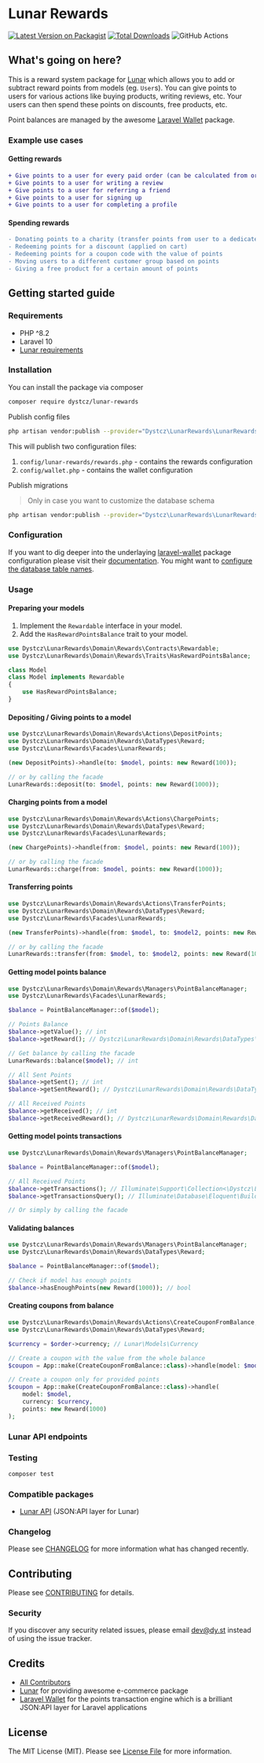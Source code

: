 # Lunar Rewards

[![Latest Version on Packagist](https://img.shields.io/packagist/v/dystcz/lunar-rewards.svg?style=flat-square)](https://packagist.org/packages/dystcz/lunar-api)
[![Total Downloads](https://img.shields.io/packagist/dt/dystcz/lunar-rewards.svg?style=flat-square)](https://packagist.org/packages/dystcz/lunar-api)
![GitHub Actions](https://github.com/dystcz/lunar-rewards/actions/workflows/tests.yaml/badge.svg)

## What's going on here?

This is a reward system package for [Lunar](https://github.com/lunarphp/lunar)
which allows you to add or subtract reward points from models (eg. `User`s).
You can give points to users for various actions like buying products, writing reviews, etc.
Your users can then spend these points on discounts, free products, etc.

Point balances are managed by the awesome [Laravel Wallet](https://github.com/021-projects/laravel-wallet) package.

### Example use cases

#### Getting rewards

```diff
+ Give points to a user for every paid order (can be calculated from order value, or fixed amount)
+ Give points to a user for writing a review
+ Give points to a user for referring a friend
+ Give points to a user for signing up
+ Give points to a user for completing a profile
```

#### Spending rewards

```diff
- Donating points to a charity (transfer points from user to a dedicated charity account)
- Redeeming points for a discount (applied on cart)
- Redeeming points for a coupon code with the value of points
- Moving users to a different customer group based on points
- Giving a free product for a certain amount of points
```

## Getting started guide

### Requirements

- PHP ^8.2
- Laravel 10
- [Lunar requirements](https://docs.lunarphp.io/core/installation.html#server-requirements)

### Installation

You can install the package via composer

```bash
composer require dystcz/lunar-rewards
```

Publish config files

```bash
php artisan vendor:publish --provider="Dystcz\LunarRewards\LunarRewardsServiceProvider" --tag="lunar-rewards.config"
```

This will publish two configuration files:

1. `config/lunar-rewards/rewards.php` - contains the rewards configuration
2. `config/wallet.php` - contains the wallet configuration

Publish migrations

> Only in case you want to customize the database schema

```bash
php artisan vendor:publish --provider="Dystcz\LunarRewards\LunarRewardsServiceProvider" --tag="lunar-rewards.migrations"
```

### Configuration

If you want to dig deeper into the underlaying [laravel-wallet](https://github.com/021-projects/laravel-wallet) package configuration
please visit their [documentation](021-projects.github.io/laravel-wallet).
You might want to [configure the database table names](https://021-projects.github.io/laravel-wallet/8.x/configuration.html#table-names).

### Usage

#### Preparing your models

1. Implement the `Rewardable` interface in your model.
2. Add the `HasRewardPointsBalance` trait to your model.

```php
use Dystcz\LunarRewards\Domain\Rewards\Contracts\Rewardable;
use Dystcz\LunarRewards\Domain\Rewards\Traits\HasRewardPointsBalance;

class Model
class Model implements Rewardable
{
    use HasRewardPointsBalance;
}
```

#### Depositing / Giving points to a model

```php
use Dystcz\LunarRewards\Domain\Rewards\Actions\DepositPoints;
use Dystcz\LunarRewards\Domain\Rewards\DataTypes\Reward;
use Dystcz\LunarRewards\Facades\LunarRewards;

(new DepositPoints)->handle(to: $model, points: new Reward(100));

// or by calling the facade
LunarRewards::deposit(to: $model, points: new Reward(1000));
```

#### Charging points from a model

```php
use Dystcz\LunarRewards\Domain\Rewards\Actions\ChargePoints;
use Dystcz\LunarRewards\Domain\Rewards\DataTypes\Reward;
use Dystcz\LunarRewards\Facades\LunarRewards;

(new ChargePoints)->handle(from: $model, points: new Reward(100));

// or by calling the facade
LunarRewards::charge(from: $model, points: new Reward(1000));
```

#### Transferring points

```php
use Dystcz\LunarRewards\Domain\Rewards\Actions\TransferPoints;
use Dystcz\LunarRewards\Domain\Rewards\DataTypes\Reward;
use Dystcz\LunarRewards\Facades\LunarRewards;

(new TransferPoints)->handle(from: $model, to: $model2, points: new Reward(100));

// or by calling the facade
LunarRewards::transfer(from: $model, to: $model2, points: new Reward(1000));
```

#### Getting model points balance

```php
use Dystcz\LunarRewards\Domain\Rewards\Managers\PointBalanceManager;
use Dystcz\LunarRewards\Facades\LunarRewards;

$balance = PointBalanceManager::of($model);

// Points Balance
$balance->getValue(); // int
$balance->getReward(); // Dystcz\LunarRewards\Domain\Rewards\DataTypes\Reward

// Get balance by calling the facade
LunarRewards::balance($model); // int

// All Sent Points
$balance->getSent(); // int
$balance->getSentReward(); // Dystcz\LunarRewards\Domain\Rewards\DataTypes\Reward

// All Received Points
$balance->getReceived(); // int
$balance->getReceivedReward(); // Dystcz\LunarRewards\Domain\Rewards\DataTypes\Reward
```

#### Getting model points transactions

```php
use Dystcz\LunarRewards\Domain\Rewards\Managers\PointBalanceManager;

$balance = PointBalanceManager::of($model);

// All Received Points
$balance->getTransactions(); // Illuminate\Support\Collection<\Dystcz\LunarRewards\Domain\Rewards\Models\Transaction>
$balance->getTransactionsQuery(); // Illuminate\Database\Eloquent\Builder

// Or simply by calling the facade
```

#### Validating balances

```php
use Dystcz\LunarRewards\Domain\Rewards\Managers\PointBalanceManager;
use Dystcz\LunarRewards\Domain\Rewards\DataTypes\Reward;

$balance = PointBalanceManager::of($model);

// Check if model has enough points
$balance->hasEnoughPoints(new Reward(1000)); // bool
```

#### Creating coupons from balance

```php
use Dystcz\LunarRewards\Domain\Rewards\Actions\CreateCouponFromBalance;
use Dystcz\LunarRewards\Domain\Rewards\DataTypes\Reward;

$currency = $order->currency; // Lunar\Models\Currency

// Create a coupon with the value from the whole balance
$coupon = App::make(CreateCouponFromBalance::class)->handle(model: $model, currency: $currency);

// Create a coupon only for provided points
$coupon = App::make(CreateCouponFromBalance::class)->handle(
    model: $model,
    currency: $currency,
    points: new Reward(1000)
);
```

### Lunar API endpoints

### Testing

```bash
composer test
```

### Compatible packages

- [Lunar API](https://github.com/dystcz/lunar-api) (JSON:API layer for Lunar)

### Changelog

Please see [CHANGELOG](CHANGELOG.md) for more information what has changed recently.

## Contributing

Please see [CONTRIBUTING](CONTRIBUTING.md) for details.

### Security

If you discover any security related issues, please email dev@dy.st instead of using the issue tracker.

## Credits

- [All Contributors](../../contributors)
- [Lunar](https://github.com/lunarphp/lunar) for providing awesome e-commerce package
- [Laravel Wallet](https://github.com/021-projects/laravel-wallet) for the points transaction engine
 which is a brilliant JSON:API layer for Laravel applications

## License

The MIT License (MIT). Please see [License File](LICENSE.md) for more information.
